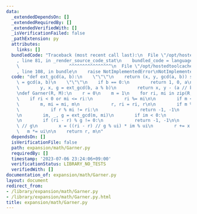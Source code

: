 ```yaml
---
data:
  _extendedDependsOn: []
  _extendedRequiredBy: []
  _extendedVerifiedWith: []
  _isVerificationFailed: false
  _pathExtension: py
  attributes:
    links: []
  bundledCode: "Traceback (most recent call last):\n  File \"/opt/hostedtoolcache/Python/3.11.4/x64/lib/python3.11/site-packages/onlinejudge_verify/documentation/build.py\"\
    , line 81, in _render_source_code_stat\n    bundled_code = language.bundle(\n\
    \                   ^^^^^^^^^^^^^^^^\n  File \"/opt/hostedtoolcache/Python/3.11.4/x64/lib/python3.11/site-packages/onlinejudge_verify/languages/python.py\"\
    , line 108, in bundle\n    raise NotImplementedError\nNotImplementedError\n"
  code: "def ext_gcd(a, b):\n    \"\"\"\n    return (x, y, gcd(a, b)) s.t. ax + by\
    \ = gcd(a, b)\n    \"\"\"\n    if b == 0:\n        return 1, 0, a\n    else:\n\
    \        y, x, g = ext_gcd(b, a % b)\n        return x, y - (a // b) * x, g\n\n\
    \ndef Garner(R, M):\n    r = 0\n    m = 1\n    for ri, mi in zip(R, M):\n    \
    \    if ri < 0 or mi <= ri:\n            ri %= mi\n\n        if m < mi:\n    \
    \        m, mi = mi, m\n            r, ri = ri, r\n\n        if m % mi == 0:\n\
    \            if r % mi != ri:\n                return -1, -1\n            continue\n\
    \n        im, _, g = ext_gcd(m, mi)\n        if im < 0:\n            im += mi\n\
    \n        if (ri - r) % g != 0:\n            return -1, -1\n\n        ui = mi\
    \ // g\n        x = ((ri - r) // g % ui) * im % ui\n        r += x * m\n     \
    \   m *= ui\n\n    return r, m\n"
  dependsOn: []
  isVerificationFile: false
  path: expansion/math/Garner.py
  requiredBy: []
  timestamp: '2023-07-06 23:24:06+09:00'
  verificationStatus: LIBRARY_NO_TESTS
  verifiedWith: []
documentation_of: expansion/math/Garner.py
layout: document
redirect_from:
- /library/expansion/math/Garner.py
- /library/expansion/math/Garner.py.html
title: expansion/math/Garner.py
---
```

